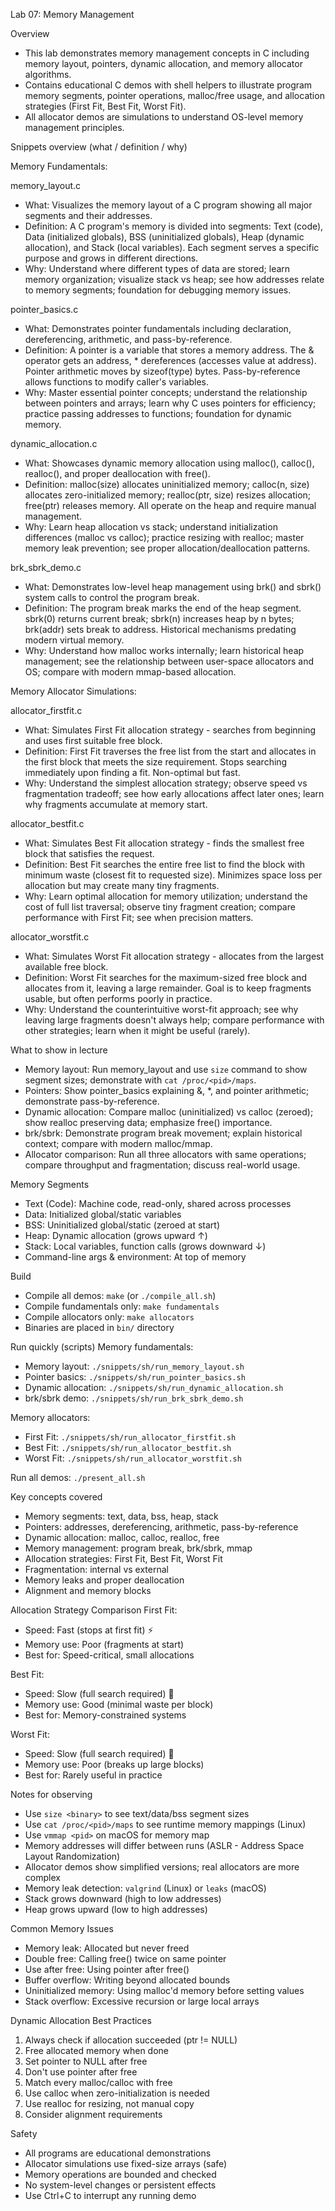 Lab 07: Memory Management

Overview
- This lab demonstrates memory management concepts in C including memory layout, pointers, dynamic allocation, and memory allocator algorithms.
- Contains educational C demos with shell helpers to illustrate program memory segments, pointer operations, malloc/free usage, and allocation strategies (First Fit, Best Fit, Worst Fit).
- All allocator demos are simulations to understand OS-level memory management principles.

Snippets overview (what / definition / why)

Memory Fundamentals:

memory_layout.c
  - What: Visualizes the memory layout of a C program showing all major segments and their addresses.
  - Definition: A C program's memory is divided into segments: Text (code), Data (initialized globals), BSS (uninitialized globals), Heap (dynamic allocation), and Stack (local variables). Each segment serves a specific purpose and grows in different directions.
  - Why: Understand where different types of data are stored; learn memory organization; visualize stack vs heap; see how addresses relate to memory segments; foundation for debugging memory issues.

pointer_basics.c
  - What: Demonstrates pointer fundamentals including declaration, dereferencing, arithmetic, and pass-by-reference.
  - Definition: A pointer is a variable that stores a memory address. The & operator gets an address, * dereferences (accesses value at address). Pointer arithmetic moves by sizeof(type) bytes. Pass-by-reference allows functions to modify caller's variables.
  - Why: Master essential pointer concepts; understand the relationship between pointers and arrays; learn why C uses pointers for efficiency; practice passing addresses to functions; foundation for dynamic memory.

dynamic_allocation.c
  - What: Showcases dynamic memory allocation using malloc(), calloc(), realloc(), and proper deallocation with free().
  - Definition: malloc(size) allocates uninitialized memory; calloc(n, size) allocates zero-initialized memory; realloc(ptr, size) resizes allocation; free(ptr) releases memory. All operate on the heap and require manual management.
  - Why: Learn heap allocation vs stack; understand initialization differences (malloc vs calloc); practice resizing with realloc; master memory leak prevention; see proper allocation/deallocation patterns.

brk_sbrk_demo.c
  - What: Demonstrates low-level heap management using brk() and sbrk() system calls to control the program break.
  - Definition: The program break marks the end of the heap segment. sbrk(0) returns current break; sbrk(n) increases heap by n bytes; brk(addr) sets break to address. Historical mechanisms predating modern virtual memory.
  - Why: Understand how malloc works internally; learn historical heap management; see the relationship between user-space allocators and OS; compare with modern mmap-based allocation.

Memory Allocator Simulations:

allocator_firstfit.c
  - What: Simulates First Fit allocation strategy - searches from beginning and uses first suitable free block.
  - Definition: First Fit traverses the free list from the start and allocates in the first block that meets the size requirement. Stops searching immediately upon finding a fit. Non-optimal but fast.
  - Why: Understand the simplest allocation strategy; observe speed vs fragmentation tradeoff; see how early allocations affect later ones; learn why fragments accumulate at memory start.

allocator_bestfit.c
  - What: Simulates Best Fit allocation strategy - finds the smallest free block that satisfies the request.
  - Definition: Best Fit searches the entire free list to find the block with minimum waste (closest fit to requested size). Minimizes space loss per allocation but may create many tiny fragments.
  - Why: Learn optimal allocation for memory utilization; understand the cost of full list traversal; observe tiny fragment creation; compare performance with First Fit; see when precision matters.

allocator_worstfit.c
  - What: Simulates Worst Fit allocation strategy - allocates from the largest available free block.
  - Definition: Worst Fit searches for the maximum-sized free block and allocates from it, leaving a large remainder. Goal is to keep fragments usable, but often performs poorly in practice.
  - Why: Understand the counterintuitive worst-fit approach; see why leaving large fragments doesn't always help; compare performance with other strategies; learn when it might be useful (rarely).

What to show in lecture
- Memory layout: Run memory_layout and use `size` command to show segment sizes; demonstrate with `cat /proc/<pid>/maps`.
- Pointers: Show pointer_basics explaining &, *, and pointer arithmetic; demonstrate pass-by-reference.
- Dynamic allocation: Compare malloc (uninitialized) vs calloc (zeroed); show realloc preserving data; emphasize free() importance.
- brk/sbrk: Demonstrate program break movement; explain historical context; compare with modern malloc/mmap.
- Allocator comparison: Run all three allocators with same operations; compare throughput and fragmentation; discuss real-world usage.

Memory Segments
- Text (Code): Machine code, read-only, shared across processes
- Data: Initialized global/static variables
- BSS: Uninitialized global/static (zeroed at start)
- Heap: Dynamic allocation (grows upward ↑)
- Stack: Local variables, function calls (grows downward ↓)
- Command-line args & environment: At top of memory

Build
- Compile all demos: `make` (or `./compile_all.sh`)
- Compile fundamentals only: `make fundamentals`
- Compile allocators only: `make allocators`
- Binaries are placed in `bin/` directory

Run quickly (scripts)
Memory fundamentals:
- Memory layout: `./snippets/sh/run_memory_layout.sh`
- Pointer basics: `./snippets/sh/run_pointer_basics.sh`
- Dynamic allocation: `./snippets/sh/run_dynamic_allocation.sh`
- brk/sbrk demo: `./snippets/sh/run_brk_sbrk_demo.sh`

Memory allocators:
- First Fit: `./snippets/sh/run_allocator_firstfit.sh`
- Best Fit: `./snippets/sh/run_allocator_bestfit.sh`
- Worst Fit: `./snippets/sh/run_allocator_worstfit.sh`

Run all demos: `./present_all.sh`

Key concepts covered
- Memory segments: text, data, bss, heap, stack
- Pointers: addresses, dereferencing, arithmetic, pass-by-reference
- Dynamic allocation: malloc, calloc, realloc, free
- Memory management: program break, brk/sbrk, mmap
- Allocation strategies: First Fit, Best Fit, Worst Fit
- Fragmentation: internal vs external
- Memory leaks and proper deallocation
- Alignment and memory blocks

Allocation Strategy Comparison
First Fit:
  - Speed: Fast (stops at first fit) ⚡
  - Memory use: Poor (fragments at start)
  - Best for: Speed-critical, small allocations

Best Fit:
  - Speed: Slow (full search required) 🐌
  - Memory use: Good (minimal waste per block)
  - Best for: Memory-constrained systems

Worst Fit:
  - Speed: Slow (full search required) 🐌
  - Memory use: Poor (breaks up large blocks)
  - Best for: Rarely useful in practice

Notes for observing
- Use `size <binary>` to see text/data/bss segment sizes
- Use `cat /proc/<pid>/maps` to see runtime memory mappings (Linux)
- Use `vmmap <pid>` on macOS for memory map
- Memory addresses will differ between runs (ASLR - Address Space Layout Randomization)
- Allocator demos show simplified versions; real allocators are more complex
- Memory leak detection: `valgrind` (Linux) or `leaks` (macOS)
- Stack grows downward (high to low addresses)
- Heap grows upward (low to high addresses)

Common Memory Issues
- Memory leak: Allocated but never freed
- Double free: Calling free() twice on same pointer
- Use after free: Using pointer after free()
- Buffer overflow: Writing beyond allocated bounds
- Uninitialized memory: Using malloc'd memory before setting values
- Stack overflow: Excessive recursion or large local arrays

Dynamic Allocation Best Practices
1. Always check if allocation succeeded (ptr != NULL)
2. Free allocated memory when done
3. Set pointer to NULL after free
4. Don't use pointer after free
5. Match every malloc/calloc with free
6. Use calloc when zero-initialization is needed
7. Use realloc for resizing, not manual copy
8. Consider alignment requirements

Safety
- All programs are educational demonstrations
- Allocator simulations use fixed-size arrays (safe)
- Memory operations are bounded and checked
- No system-level changes or persistent effects
- Use Ctrl+C to interrupt any running demo



